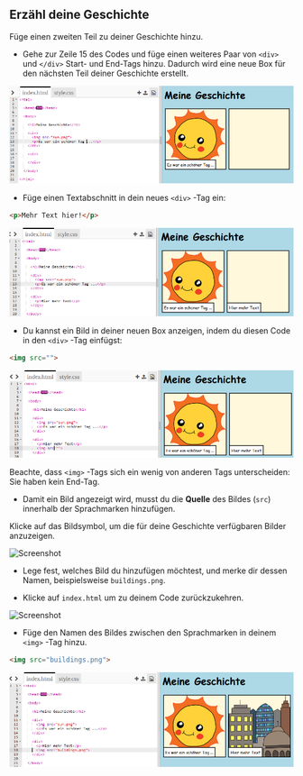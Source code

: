 ## Erzähl deine Geschichte

Füge einen zweiten Teil zu deiner Geschichte hinzu.

+ Gehe zur Zeile 15 des Codes und füge einen weiteres Paar von `<div>` und `</div>` Start- und End-Tags hinzu. Dadurch wird eine neue Box für den nächsten Teil deiner Geschichte erstellt.

![Screenshot](images/story-div.png)

+ Füge einen Textabschnitt in dein neues `<div>` -Tag ein:

```html
<p>Mehr Text hier!</p>
```

![Screenshot](images/story-paragraph.png)

+ Du kannst ein Bild in deiner neuen Box anzeigen, indem du diesen Code in den `<div>` -Tag einfügst:

```html
<img src="">
```

![Screenshot](images/story-img-tag.png)

Beachte, dass `<img>` -Tags sich ein wenig von anderen Tags unterscheiden: Sie haben kein End-Tag.

+ Damit ein Bild angezeigt wird, musst du die **Quelle** des Bildes (`src`) innerhalb der Sprachmarken hinzufügen.

Klicke auf das Bildsymbol, um die für deine Geschichte verfügbaren Bilder anzuzeigen.

![Screenshot](images/story-see-images.png)

+ Lege fest, welches Bild du hinzufügen möchtest, und merke dir dessen Namen, beispielsweise `buildings.png`.

+ Klicke auf `index.html` um zu deinem Code zurückzukehren.

![Screenshot](images/story-image-name.png)

+ Füge den Namen des Bildes zwischen den Sprachmarken in deinem `<img>` -Tag hinzu.

```html
<img src="buildings.png">
```

![Screenshot](images/story-image-name-add.png)